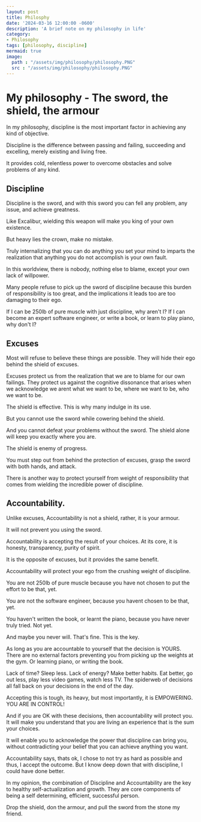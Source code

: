 ```yaml
---
layout: post
title: Philosphy
date: '2024-03-16 12:00:00 -0600'
description: 'A brief note on my philosophy in life'
category:
- Philosophy
tags: [philosophy, discipline]
mermaid: true
image:
  path : "/assets/img/philosophy/philosophy.PNG"
  src : "/assets/img/philosophy/philosophy.PNG"
---
```


# My philosophy - The sword, the shield, the armour

In my philosophy, discipline is the most important factor in achieving any kind of objective.

Discipline is the difference between passing and failing, succeeding and excelling, merely existing and living free.

It provides cold, relentless power to overcome obstacles and solve problems of any kind.

## Discipline

Discipline is the sword, and with this sword you can fell any problem, any issue, and achieve greatness.

Like Excalibur, wielding this weapon will make you king of your own existence.

But heavy lies the crown, make no mistake.

Truly internalizing that you can do anything you set your mind to imparts the realization that anything you do not accomplish is your own fault.

In this worldview, there is nobody, nothing else to blame, except your own lack of willpower.

Many people refuse to pick up the sword of discipline because this burden of responsibility is too great, and the implications it leads too are too damaging to their ego.

If I can be 250lb of pure muscle with just discipline, why aren't I? If I can become an expert software engineer, or write a book, or learn to play piano, why don't I? 

## Excuses

Most will refuse to believe these things are possible. They will hide their ego behind the shield of excuses. 

Excuses protect us from the realization that we are to blame for our own failings. They protect us against the cognitive dissonance that arises when we acknowledge we arent what we want to be, where we want to be, who we want to be.

The shield is effective. This is why many indulge in its use. 

But you cannot use the sword while cowering behind the shield.

And you cannot defeat your problems without the sword. The shield alone will keep you exactly where you are.

The shield is enemy of progress. 

You must step out from behind the protection of excuses, grasp the sword with both hands, and attack. 

There is another way to protect yourself from weight of responsibility that comes from wielding the incredible power of discipline.

## Accountability. 

Unlike excuses, Accountability is not a shield, rather, it is your armour. 

It will not prevent you using the sword.

Accountability is accepting the result of your choices. At its core, it is honesty, transparency, purity of spirit.

It is the opposite of excuses, but it provides the same benefit.

Accountability will protect your ego from the crushing weight of discipline. 

You are not 250lb of pure muscle because you have not chosen to put the effort to be that, yet. 

You are not the software engineer, because you havent chosen to be that, yet.

You haven't written the book, or learnt the piano, because you have never truly tried. Not yet. 

And maybe you never will. That's fine. This is the key.

As long as you are accountable to yourself that the decision is YOURS. There are no external factors preventing you from picking up the weights at the gym. Or learning piano, or writing the book.

Lack of time? Sleep less. Lack of energy? Make better habits. Eat better, go out less, play less video games, watch less TV. The spiderweb of decisions all fall back on your decisions in the end of the day.

Accepting this is tough, its heavy, but most importantly, it is EMPOWERING. YOU ARE IN CONTROL!

And if you are OK with these decisions, then accountability will protect you. It will make you understand that you are living an experience that is the sum your choices.

It will enable you to acknowledge the power that discipline can bring you, without contradicting your belief that you can achieve anything you want.

Accountability says, thats ok, I chose to not try as hard as possible and thus, I accept the outcome. But I know deep down that with discipline, I could have done better.

In my opinion, the combination of Discipline and Accountability are the key to healthy self-actualization and growth. They are core components of being a self determining, efficient, successful person.

Drop the shield, don the armour, and pull the sword from the stone my friend.


